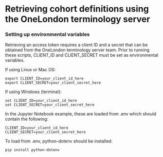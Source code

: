 # Retrieving cohort definitions using the OneLondon terminology server

### Setting up environmental variables
Retrieving an access token requires a client ID and a secret that can be obtained from the OneLondon terminology server team. Prior to running these scripts, CLIENT_ID and CLIENT_SECRET must be set as environmental variables.

If using Linux or Mac OS:
```
export CLIENT_ID=your_client_id_here
export CLIENT_SECRET=your_client_secret_here
```

If using Windows (terminal):
```
set CLIENT_ID=your_client_id_here
set CLIENT_SECRET=your_client_secret_here
```

In the Jupyter Notebook example, these are loaded from .env which should contain the following:
```
CLIENT_ID=your_client_id_here
CLIENT_SECRET=your_client_secret_here
```

To load from .env, python-dotenv should be installed:
```
pip install python-dotenv
```
